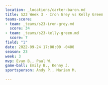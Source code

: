 ```yaml
---
location: _locations/carter-baron.md
title: S23 Week 3 - Iron Grey vs Kelly Green
teams-score:
- team: _teams/s23-iron-grey.md
  score: 34
- team: _teams/s23-kelly-green.md
  score: 7
field: "1"
date: 2022-09-24 17:00:00 -0400
season: 23
week: 3
mvp: Evan B., Paul W.
game-ball: Emily B., Kenny J.
sportsperson: Andy P., Mariam M.

---
```

